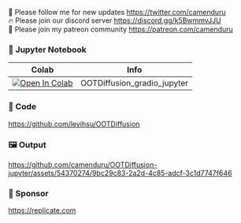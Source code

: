 🐣 Please follow me for new updates https://twitter.com/camenduru <br />
🔥 Please join our discord server https://discord.gg/k5BwmmvJJU <br />
🥳 Please join my patreon community https://patreon.com/camenduru <br />

### 🍊 Jupyter Notebook

| Colab | Info
| --- | --- |
[![Open In Colab](https://colab.research.google.com/assets/colab-badge.svg)](https://colab.research.google.com/github/camenduru/OOTDiffusion-jupyter/blob/main/OOTDiffusion_gradio_jupyter.ipynb) | OOTDiffusion_gradio_jupyter

### 🧬 Code
https://github.com/levihsu/OOTDiffusion

### 🖼 Output

https://github.com/camenduru/OOTDiffusion-jupyter/assets/54370274/9bc29c83-2a2d-4c85-adcf-3c1d7747f646

### 🏢 Sponsor
https://replicate.com
